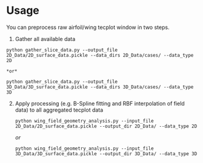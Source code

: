 # Usage

You can preprocess raw airfoil/wing tecplot window in two steps.

1. Gather all available data

``python gather_slice_data.py --output_file 2D_Data/2D_surface_data.pickle --data_dirs 2D_Data/cases/ --data_type 2D``

    *or*
  
``python gather_slice_data.py --output_file 3D_Data/3D_surface_data.pickle --data_dirs 3D_Data/cases/ --data_type 3D``

2. Apply processing (e.g. B-Spline fitting and RBF interpolation of field data) to all aggregated tecplot data

    ``python wing_field_geometry_analysis.py --input_file 2D_Data/2D_surface_data.pickle --output_dir 2D_Data/ --data_type 2D``
   
    *or*
  
    ``python wing_field_geometry_analysis.py --input_file 3D_Data/3D_surface_data.pickle --output_dir 3D_Data/ --data_type 3D``


